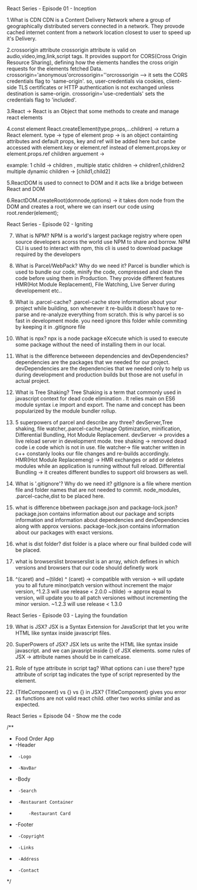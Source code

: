 React Series - Episode 01 - Inception


1.What is CDN 
CDN is a Content Delivery Network where a group of geographically distributed servers connected in a network. They provode cached internet content from a network location closest to user to speed up it's Delivery.

2.crossorigin attribute
crossorigin attribute is valid on audio,video,img,link,script tags. It provides support for CORS(Cross Origin Resource Sharing), defining how the elements handles the cross origin requests for the elements fetched Data. crossorigin='anonymous'orcrossorigin=''orcrossorigin --> it sets the CORS credentials flag to 'same-origin'. so, user-credentials via cookies, client-side TLS certificates or HTTP authentication is not exchanged unless destination is same-origin. crossorigin='use-credentials' sets the credentials flag to 'included'.

3.React -> React is an Object that some methods to create and manage react elements

4.const element React.createElement(type,props,...children) -> return a React element.
type -> type of element 
prop -> is an object containting attributes and default props, key and ref will be added here but canbe accessed with element.key or element.ref instead of element.props.key or element.props.ref
children arguement ->

example: 1 child -> children , multiple static children -> children1,children2
multiple dynamic children -> [child1,child2]

5.ReactDOM is used to connect to DOM and it acts like a bridge between React and DOM

6.ReactDOM.createRoot(domnode,options) -> it takes dom node from the DOM and creates a root,
where we can insert our code using root.render(element);

React Series - Episode 02 - Igniting

7. What is NPM?
NPM is a world's largest package registry where open source developers acorss the world use NPM to share and borrow.
NPM CLI is used to interact with npm, this cli is used to download package required by the developers

8. What is Parcel/WebPack? Why do we need it?
Parcel is bundler which is used to bundle our code, minify the code, compressed and clean the code before using them in Production. They provide different features HMR(Hot Module Replacement), File Watching, Live Server during developement etc..

9. What is .parcel-cache?
.parcel-cache store information about your project while building, son whenever it re-builds it doesn't have to re-parse and re-analyze everything from scratch. this is why parcel is so fast in development mode. you need ignore this folder while commiting by keeping it in .gitignore file

10. What is npx?
npx is a node package eXcecute which is used to execute some package without the need of installing them in our local.

11. What is the difference betweeen dependencies and devDependencies?
dependencies are the packages that we needed for our project. devDependencies are the dependencies that we needed only to help us during development and production builds but those are not useful in actual project.

12. What is Tree Shaking?
Tree Shaking is a term that commonly used in javascript context for dead code elimination .
It relies main on ES6 module syntax i.e import and export. The name and concept has been popularized by the module bundler rollup.

13. 5 superpowers of parcel and describe any three?
devServer,Tree shaking, file watcher,.parcel-cache,Image Optimization, minification, Differential Bundling, Hot Module Replacement.
devServer -> provides a live reload server in development mode.
tree shaking -> removed dead code i.e code which is not in use.
file watcher-> file watcher written in c++ constanly looks our file changes and re-builds accordingly.
HMR(Hot Module Replacemeng) -> HMR exchanges or add or deletes modules while an application is running without full reload.
Differential Bundling -> it creates different bundles to support old browsers as well.

14. What is '.gitignore'? Why do we need it?
gitIgnore is a file where mention file and folder names that are not needed to commit.
node_modules, .parcel-cache,dist to be placed here.

15. what is difference bbetween package.json and package-lock.json?
package.json contains information about our package and scripts information and information about dependencies and devDependencies along with approx versions. package-lock.json contains information about our packages with exact versions.

16. what is dist folder?
dist folder is a place where our final builded code will be placed.

17. what is browserslist
browserslist is an array, which defines in which versions and browsers that our code should definetly work

18. ^(caret) and ~(tilde)
^ (caret) -> compatible with version -> will update you to all future minor/patch version without increment the major version, ^1.2.3 will use release < 2.0.0
~(tilde) -> approx equal to version, will update you to all patch versiones without incrementing the minor version. ~1.2.3 will use release < 1.3.0

React Series - Episode 03 - Laying the foundation

19. What is JSX?
JSX is a Syntax Extension for JavaScript that let you write HTML like syntax inside javascript files.

20. SuperPowers of JSX?
JSX lets us write the HTML like syntax inside javascript. and we can javasript inside {} of JSX elements.
some rules of JSX -> attribute names should be in camelcase.

21. Role of type attribute in script tag? What options can i use there?
type attribute of script tag indicates the type of script represented by the element.


22. {TitleComponent} vs {<TitleComponent/>} vs {<TileComponent></TitleComponent>} in JSX?
{TitleComponent} gives you error as functions are not valid react child. other two works similar and as expected.


React Series = Episode 04 - Show me the code

/**
 * Food Order App
 *    -Header
 *      -Logo
 *      -NavBar
 *    -Body
 *      -Search
 *      -Restaurant Container
 *          -Restaurant Card
 *    -Footer
 *      -Copyright
 *      -Links
 *      -Address
 *      -Contact
 */